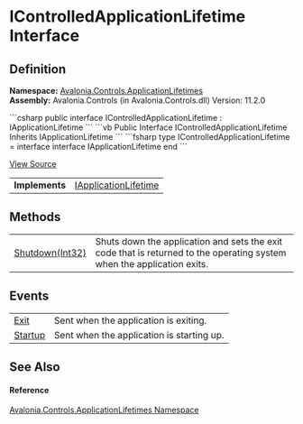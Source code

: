 # IControlledApplicationLifetime Interface




## Definition
**Namespace:** <a href="N_Avalonia_Controls_ApplicationLifetimes">Avalonia.Controls.ApplicationLifetimes</a>  
**Assembly:** Avalonia.Controls (in Avalonia.Controls.dll) Version: 11.2.0

<Tabs groupId="api-code-preview">
<TabItem value="csharp" label="C#">
```csharp
public interface IControlledApplicationLifetime : IApplicationLifetime
```
</TabItem>
<TabItem value="vb" label="VB">
```vb
Public Interface IControlledApplicationLifetime
	Inherits IApplicationLifetime
```
</TabItem>
<TabItem value="fsharp" label="F#">
```fsharp
type IControlledApplicationLifetime = 
    interface
        interface IApplicationLifetime
    end
```
</TabItem>
</Tabs>



<a href="https://github.com/AvaloniaUI/Avalonia/tree/master/src/Avalonia.Controls/ApplicationLifetimes/IControlledApplicationLifetime.cs" title="View the source code">View Source</a>

<table>
<tr><td><strong>Implements</strong></td><td><a href="T_Avalonia_Controls_ApplicationLifetimes_IApplicationLifetime">IApplicationLifetime</a></td></tr>
</table>



## Methods
<table>
<tr>
<td><a href="M_Avalonia_Controls_ApplicationLifetimes_IControlledApplicationLifetime_Shutdown">Shutdown(Int32)</a></td>
<td>Shuts down the application and sets the exit code that is returned to the operating system when the application exits.</td>
</tr>
</table>

## Events
<table>
<tr>
<td><a href="E_Avalonia_Controls_ApplicationLifetimes_IControlledApplicationLifetime_Exit">Exit</a></td>
<td>Sent when the application is exiting.</td>
</tr>
<tr>
<td><a href="E_Avalonia_Controls_ApplicationLifetimes_IControlledApplicationLifetime_Startup">Startup</a></td>
<td>Sent when the application is starting up.</td>
</tr>
</table>

## See Also


#### Reference
<a href="N_Avalonia_Controls_ApplicationLifetimes">Avalonia.Controls.ApplicationLifetimes Namespace</a>  
